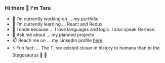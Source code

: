 ### Hi there 👋 I'm Tara 

<!--
**taramacu/taramacu** is a ✨ _special_ ✨ repository because its `README.md` (this file) appears on your GitHub profile.

Here are some ideas to get you started:

- 🔭 I’m currently working on ...
- 🌱 I’m currently learning ...
- 👯 I’m looking to collaborate on ...
- 🤔 I’m looking for help with ...
- 💬 Ask me about ...
- 📫 How to reach me: ...
- 😄 Pronouns: ...
- ⚡ Fun fact: ...
-->


- 🔭 I’m currently working on ... my portfolio
- 🌱 I’m currently learning ... React and Redux
- 💜 I code because ... I love languages and logic. I also speak German.
- 💬 Ask me about ... my planned projects
- 📫 Reach me on ... my LinkedIn profile [here](https://www.linkedin.com/in/taraculpin/)
- ⚡ Fun fact: ... The T. rex existed closer in history to humans than to the Stegosaurus 🦖 🤯
